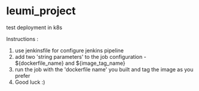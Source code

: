 # leumi_project
test deployment in k8s

Instructions :
1. use jenkinsfile for configure jenkins pipeline
2. add two 'string parameters' to the job configuration - ${dockerfile_name} and ${image_tag_name}
3.  run the job with the 'dockerfile name' you built and tag the image as you prefer
4.  Good luck :)
